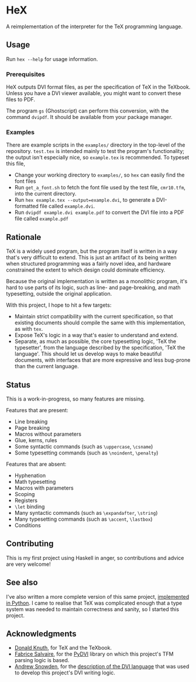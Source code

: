 # HeX

A reimplementation of the interpreter for the TeX programming language.

## Usage

Run `hex --help` for usage information.

### Prerequisites

HeX outputs DVI format files, as per the specification of TeX in the TeXbook. Unless you have a DVI viewer available, you might want to convert these files to PDF.

The program `gs` (Ghostscript) can perform this conversion, with the command `dvipdf`. It should be available from your package manager.

### Examples

There are example scripts in the `examples/` directory in the top-level of the repository. `test.tex` is intended mainly to test the program's functionality; the output isn't especially nice, so `example.tex` is recommended. To typeset this file,

- Change your working directory to `examples/`, so `hex` can easily find the font files
- Run `get_a_font.sh` to fetch the font file used by the test file, `cmr10.tfm`, into the current directory.
- Run `hex example.tex --output=example.dvi`, to generate a DVI-formatted file called `example.dvi`.
- Run `dvipdf example.dvi example.pdf` to convert the DVI file into a PDF file called `example.pdf`

## Rationale

TeX is a widely used program, but the program itself is written in a way that's very difficult to extend. This is just an artifact of its being written when structured programming was a fairly novel idea, and hardware constrained the extent to which design could dominate efficiency.

Because the original implementation is written as a monolithic program, it's hard to use parts of its logic, such as line- and page-breaking, and math typesetting, outside the original application.

With this project, I hope to hit a few targets:

- Maintain strict compatibility with the current specification, so that existing documents should compile the same with this implementation, as with `tex`.
- Expose TeX's logic in a way that's easier to understand and extend.
- Separate, as much as possible, the core typesetting logic, 'TeX the typesetter', from the language described by the specification, 'TeX the language'. This should let us develop ways to make beautiful documents, with interfaces that are more expressive and less bug-prone than the current language.

## Status

This is a work-in-progress, so many features are missing.

Features that are present:

- Line breaking
- Page breaking
- Macros without parameters
- Glue, kerns, rules
- Some syntactic commands (such as `\uppercase`, `\csname`)
- Some typesetting commands (such as `\noindent`, `\penalty`)

Features that are absent:

- Hyphenation
- Math typesetting
- Macros with parameters
- Scoping
- Registers
- `\let` binding
- Many syntactic commands (such as `\expandafter`, `\string`)
- Many typesetting commands (such as `\accent`, `\lastbox`)
- Conditions

## Contributing

This is my first project using Haskell in anger, so contributions and advice are very welcome!

## See also

I've also written a more complete version of this same project, [implemented in Python](https://github.com/eddiejessup/nex). I came to realise that TeX was complicated enough that a type system was needed to maintain correctness and sanity, so I started this project.

## Acknowledgments

- [Donald Knuth](https://www-cs-faculty.stanford.edu/~knuth/vita.html), for TeX and the TeXbook.
- [Fabrice Salvaire](https://www.fabrice-salvaire.fr/en/), for the [PyDVI](https://github.com/FabriceSalvaire/PyDVI) library on which this project's TFM parsing logic is based.
- [Andrew Snowden](http://www-personal.umich.edu/~asnowden/), for the [description of the DVI language](https://web.archive.org/web/20070403030353/http://www.math.umd.edu/~asnowden/comp-cont/dvi.html) that was used to develop this project's DVI writing logic.
